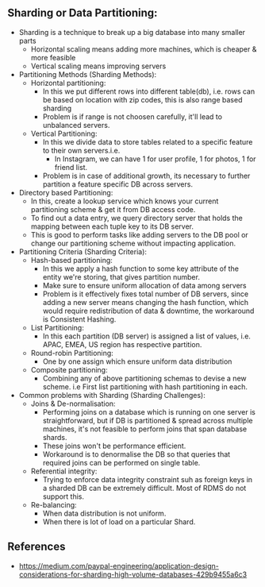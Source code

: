 ## Sharding or Data Partitioning:
- Sharding is a technique to break up a big database into many smaller parts
    - Horizontal scaling means adding more machines, which is cheaper & more feasible
    - Vertical scaling means improving servers
- Partitioning Methods (Sharding Methods):
    - Horizontal partitioning:
        - In this we put different rows into different table(db), i.e. rows can be based on location with zip codes, this is also range based sharding
        - Problem is if range is not choosen carefully, it'll lead to unbalanced servers.
    - Vertical Partitioning:
        - In this we divide data to store tables related to a specific feature to their own servers.i.e. 
            - In Instagram, we can have 1 for user profile, 1 for photos, 1 for friend list.
        - Problem is in case of additional growth, its necessary to further partition a feature specific DB across servers.
- Directory based Partitioning:
    - In this, create a lookup service which knows your current partitioning scheme & get it from DB access code.
    - To find out a data entry, we query directory server that holds the mapping between each tuple key to its DB server.
    - This is good to perform tasks like adding servers to the DB pool or change our partitioning scheme without impacting application.
- Partitioning Criteria (Sharding Criteria):
    - Hash-based partitioning:
        - In this we apply a hash function to some key attribute of the entity we're storing, that gives partition number. 
        - Make sure to ensure uniform allocation of data among servers
        - Problem is it effectively fixes total number of DB servers, since adding a new server means changing the hash function, which would require redistribution of data & downtime, the workaround is Consistent Hashing.
    - List Partitioning:
        - In this each partition (DB server) is assigned a list of values, i.e. APAC, EMEA, US region has respective partition.
    - Round-robin Partitioning:
        - One by one assign which ensure uniform data distribution
    - Composite partitioning:
        - Combining any of above partitioning schemas to devise a new scheme. i.e First list partitioning with hash partitioning in each.
- Common problems with Sharding (Sharding Challenges):
    - Joins & De-normalisation:
        - Performing joins on a database which is running on one server is straightforward, but if DB is partitioned & spread across multiple machines, it's not feasible to perform joins that span database shards.
        - These joins won't be performance efficient.
        - Workaround is to denormalise the DB so that queries that required joins can be performed on single table.
    - Referential integrity:
        - Trying to enforce data integrity constraint suh as foreign keys in a sharded DB can be extremely difficult. Most of RDMS do not support this.
    - Re-balancing:
        - When data distribution is not uniform. 
        - When there is lot of load on a particular Shard.

## References 
- https://medium.com/paypal-engineering/application-design-considerations-for-sharding-high-volume-databases-429b9455a6c3